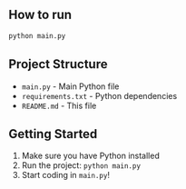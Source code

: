 
## How to run

```bash
python main.py
```

## Project Structure

- `main.py` - Main Python file
- `requirements.txt` - Python dependencies
- `README.md` - This file

## Getting Started

1. Make sure you have Python installed
2. Run the project: `python main.py`
3. Start coding in `main.py`!
